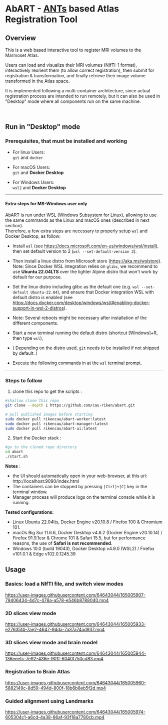 # AbART - [ANTs](https://github.com/ANTsX/ANTs.git) based Atlas Registration Tool

## Overview

This is a web based interactive tool to register MRI volumes to the Marmoset Atlas.

Users can load and visualize their MRI volumes (NIfTI-1 format), interactively reorient them (to allow correct registration), then submit for registration & transformation, and finally retrieve their image volume transformed in the Atlas space.

It is implemented following a multi-container architecture, since actual registration process are intended to run remotely, but it can also be used in "Desktop" mode where all components run on the same machine.

<br/>

## Run in "Desktop" mode

### **Prerequisites**, that must be installed and working

* For linux Users:  
 `git` and `docker`

* For macOS Users:  
 `git` and **Docker Desktop**

* For Windows Users:  
 `wsl2` and **Docker Desktop**

___

#### **Extra steps for MS-Windows user only**

AbART is run under WSL (Windows Subsystem for Linux), allowing to use the same commands as the Linux and macOS ones (described in next section).  
Therefore, a few extra steps are necessary to properly setup `wsl` and Docker Desktop, as follow:

* Install `wsl` (see <https://docs.microsoft.com/en-us/windows/wsl/install>), then set default version to 2 (`wsl --set-default-version 2`).
* Then install a linux distro from Microsoft store (<https://aka.ms/wslstore>).
Note: Since Docker WSL integration relies on `glibc`, we recommend to use **Ubuntu 22.04LTS** over the lighter Alpine distro that won't work by default for our purpose.
* Set the linux distro including glibc as the default one (e.g. `wsl --set-default Ubuntu-22.04`), and ensure that Docker integration WSL with default distro is enabled (see <https://docs.docker.com/desktop/windows/wsl/#enabling-docker-support-in-wsl-2-distros>).

* Note: Several reboots might be necessary after installation of the different components.

* Start a new terminal running the default distro (shortcut [Windows]+R, then type `wsl`),
* ( Depending on the distro used, `git` needs to be installed if not shipped by default. )

* Execute the following commands in at the `wsl` terminal prompt.

___

### Steps to follow

1. clone this repo to get the scripts :

```sh
#shallow clone this repo
git clone --depth 1 https://github.com/cau-riken/abart.git

# pull published images before starting 
sudo docker pull rikencau/abart-worker:latest
sudo docker pull rikencau/abart-manager:latest
sudo docker pull rikencau/abart-ui:latest
```

2. Start the Docker stack :

```sh
#go to the cloned repo directory
cd abart
./start.sh
```

**Notes** :

* the UI should automatically open in your web-browser, at this url: http://localhost:9090/index.html
* The containers can be stopped by pressing `[Ctrl]+[C]` key in the terminal window.
* Manager process will produce logs on the terminal console while it is running.

**Tested configurations:**

* Linux Ubuntu 22.04lts, Docker Engine v20.10.8 / Firefox 100 & Chromium 101.
* macOs Big Sur 11.6.6, Docker Desktop v4.8.2 (Docker Engine v20.10.14) / Firefox 91.9.1esr & Chrome 101 & Safari 15.5, but for performance reasons, the use of **Safari is not recommended**.
* Windows 10.0 (build 19043), Docker Desktop v4.9.0 (WSL2) / Firefox v101.0.1 & Edge v102.0.1245.39


## Usage

### Basics: load a NIfTI file, and switch view modes

https://user-images.githubusercontent.com/64643044/165005907-79406434-4d7c-478a-a578-e546b8788040.mp4


### 2D slices view mode

https://user-images.githubusercontent.com/64643044/165005933-e27635f4-7ae2-4647-94da-7a37a74ad937.mp4


### 3D slices view mode and brain model

https://user-images.githubusercontent.com/64643044/165005944-136eeefc-7e92-436e-901f-6040f750cd83.mp4


### Registration to Brain Atlas

https://user-images.githubusercontent.com/64643044/165005960-5882149c-8d59-494d-800f-18b6b8eb5f2d.mp4


### Guided alignment using Landmarks

https://user-images.githubusercontent.com/64643044/165005974-605304c1-a6cd-4a38-86af-93f18a7780cb.mp4


